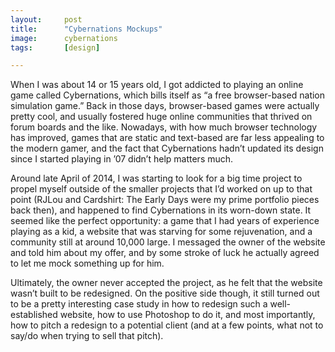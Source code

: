```yaml
---
layout:		post
title:		"Cybernations Mockups"
image:		cybernations
tags:		[design]

---
```

When I was about 14 or 15 years old, I got addicted to playing an online game called Cybernations, which bills itself as “a free browser-based nation simulation game.” Back in those days, browser-based games were actually pretty cool, and usually fostered huge online communities that thrived on forum boards and the like. Nowadays, with how much browser technology has improved, games that are static and text-based are far less appealing to the modern gamer, and the fact that Cybernations hadn’t updated its design since I started playing in ’07 didn’t help matters much.

Around late April of 2014, I was starting to look for a big time project to propel myself outside of the smaller projects that I’d worked on up to that point (RJLou and Cardshirt: The Early Days were my prime portfolio pieces back then), and happened to find Cybernations in its worn-down state. It seemed like the perfect opportunity: a game that I had years of experience playing as a kid, a website that was starving for some rejuvenation, and a community still at around 10,000 large. I messaged the owner of the website and told him about my offer, and by some stroke of luck he actually agreed to let me mock something up for him.

Ultimately, the owner never accepted the project, as he felt that the website wasn’t built to be redesigned. On the positive side though, it still turned out to be a pretty interesting case study in how to redesign such a well-established website, how to use Photoshop to do it, and most importantly, how to pitch a redesign to a potential client (and at a few points, what not to say/do when trying to sell that pitch).